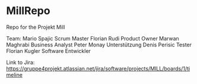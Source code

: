 # MillRepo
Repo for the Projekt Mill

Team:
Mario Spajic    Scrum Master
Florian Rudi    Product Owner
Marwan Maghrabi  Business Analyst
Peter Monay      Unterstützung
Denis Perisic    Tester 
Florian Kugler   Software Entwickler


Link to Jira:
https://gruppe4projekt.atlassian.net/jira/software/projects/MILL/boards/1/timeline 

